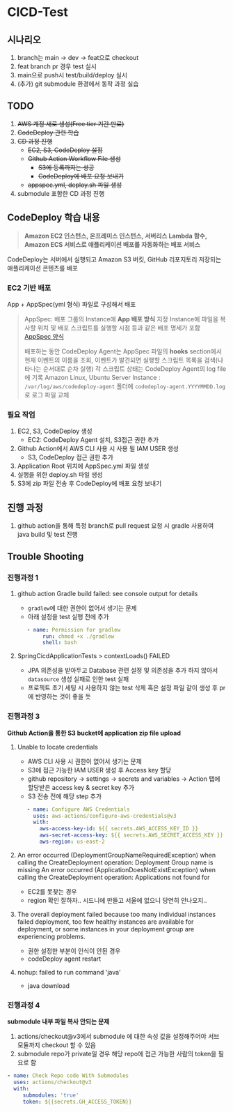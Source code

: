 # CICD-Test

## 시나리오
1. branch는 main -> dev -> feat으로 checkout
2. feat branch pr 경우 test 실시
3. main으로 push시 test/build/deploy 실시
4. (추가) git submodule 환경에서 동작 과정 실습

## TODO
1. ~~AWS 계정 새로 생성(Free tier 기간 만료)~~
2. ~~CodeDeploy 관련 학습~~
3. ~~CD 과정 진행~~
   - ~~EC2, S3, CodeDeploy 설정~~
   - ~~Github Action Workflow File 생성~~
      - ~~S3에 등록까지는 성공~~
      - ~~CodeDeploy에 배포 요청 보내기~~
   - ~~appspec.yml, deploy.sh 파일 생성~~
4. submodule 포함한 CD 과정 진행
  
## CodeDeploy 학습 내용
> **Amazon EC2 인스턴스, 온프레미스 인스턴스, 서버리스 Lambda 함수, Amazon ECS 서비스로 애플리케이션 배포를 자동화하는 배포 서비스**

CodeDeploy는 서버에서 실행되고 Amazon S3 버킷, GitHub 리포지토리 저장되는 애플리케이션 콘텐츠를 배포

### EC2 기반 배포

App + AppSpec(yml 형식) 파일로 구성해서 배포

> AppSpec: 배포 그룹의 Instance에 **App 배포 방식** 지정
> Instance에 파일을 복사할 위치 및 배포 스크립트를 실행할 시점 등과 같은 배포 명세가 포함
> [AppSpec 양식](https://docs.aws.amazon.com/ko_kr/codedeploy/latest/userguide/application-revisions-appspec-file.html#add-appspec-file-server)
>
> 배포하는 동안 CodeDeploy Agent는 AppSpec 파일의 **hooks** section에서 현재 이벤트의 이름을 조회, 이벤트가 발견되면 실행할 스크립트 목록을 검색(나타나는 순서대로 순차 실행)
> 각 스크립트 상태는 CodeDeploy Agent의 log file에 기록
> Amazon Linux, Ubuntu Server Instance : `/var/log/aws/codedeploy-agent` 폴더에 `codedeploy-agent.YYYYMMDD.log`로 로그 파일 교체

### 필요 작업
1. EC2, S3, CodeDeploy 생성
    - EC2: CodeDeploy Agent 설치, S3접근 권한 추가
2. Github Action에서 AWS CLI 사용 시 사용 될 IAM USER 생성
    - S3, CodeDeploy 접근 권한 추가  
3. Application Root 위치에 AppSpec.yml 파일 생성
4. 실행을 위한 deploy.sh 파일 생성
5. S3에 zip 파일 전송 후 CodeDeploy에 배포 요청 보내기

## 진행 과정
1. github action을 통해 특정 branch로 pull request 요청 시 gradle 사용하여 java build 및 test 진행

## Trouble Shooting
### 진행과정 1
1. github action Gradle build failed: see console output for details
    - `gradlew`에 대한 권한이 없어서 생기는 문제
    - 아래 설정을 test 실행 전에 추가
    ```yml
       - name: Permission for gradlew
            run: chmod +x ./gradlew
            shell: bash
    ```
   
2. SpringCicdApplicationTests > contextLoads() FAILED
    - JPA 의존성을 받아두고 Database 관련 설정 및 의존성을 추가 하지 않아서 `datasource` 생성 실패로 인한 test 실패
    - 프로젝트 초기 세팅 시 사용하지 않는 test 삭제 혹은 설정 파일 같이 생성 후 pr에 반영하는 것이 좋을 듯

### 진행과정 3
**Github Action을 통한 S3 bucket에 application zip file upload**
1. Unable to locate credentials
   - AWS CLI 사용 시 권한이 없어서 생기는 문제
   - S3에 접근 가능한 IAM USER 생성 후 Access key 할당
   - github repository -> settings -> secrets and variables -> Action 탭에 할당받은 access key & secret key 추가
   - S3 전송 전에 해당 step 추가
    ```yml
       - name: Configure AWS Credentials
         uses: aws-actions/configure-aws-credentials@v3
         with:
           aws-access-key-id: ${{ secrets.AWS_ACCESS_KEY_ID }}
           aws-secret-access-key: ${{ secrets.AWS_SECRET_ACCESS_KEY }}
           aws-region: us-east-2
    ```
2. An error occurred (DeploymentGroupNameRequiredException) when calling the CreateDeployment operation: Deployment Group name is missing An error occurred (ApplicationDoesNotExistException) when calling the CreateDeployment operation: Applications not found for
    - EC2를 못찾는 경우
    - region 확인 잘하자.. 시드니에 만들고 서울에 없으니 당연히 안나오지..

3. The overall deployment failed because too many individual instances failed deployment, too few healthy instances are available for deployment, or some instances in your deployment group are experiencing problems.
    - 권한 설정한 부분이 인식이 안된 경우
    - codeDeploy agent restart
  
4. nohup: failed to run command 'java' 
    - java download

### 진행과정 4
**submodule 내부 파일 복사 안되는 문제**
1. actions/checkout@v3에서 submodule 에 대한 속성 값을 설정해주어야 서브 모듈까지 checkout 할 수 있음
2. submodule repo가 private일 경우 해당 repo에 접근 가능한 사람의 token을 필요로 함
```yml
- name: Check Repo code With Submodules
  uses: actions/checkout@v3
  with:
     submodules: 'true'
     token: ${{secrets.GH_ACCESS_TOKEN}}
```
